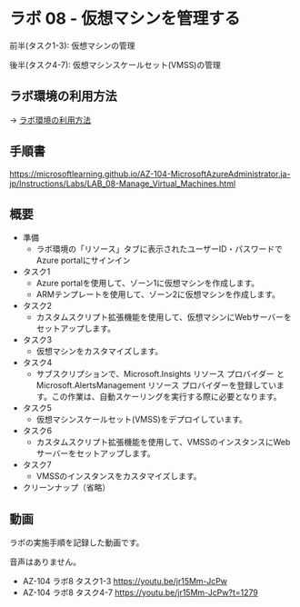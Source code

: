# ラボ 08 - 仮想マシンを管理する

前半(タスク1-3): 仮想マシンの管理

後半(タスク4-7): 仮想マシンスケールセット(VMSS)の管理

## ラボ環境の利用方法

→ [ラボ環境の利用方法](lab00.md)

## 手順書

https://microsoftlearning.github.io/AZ-104-MicrosoftAzureAdministrator.ja-jp/Instructions/Labs/LAB_08-Manage_Virtual_Machines.html

## 概要

- 準備
  - ラボ環境の「リソース」タブに表示されたユーザーID・パスワードでAzure portalにサインイン
- タスク1
  - Azure portalを使用して、ゾーン1に仮想マシンを作成します。
  - ARMテンプレートを使用して、ゾーン2に仮想マシンを作成します。
- タスク2
  - カスタムスクリプト拡張機能を使用して、仮想マシンにWebサーバーをセットアップします。
- タスク3
  - 仮想マシンをカスタマイズします。
- タスク4
  - サブスクリプションで、Microsoft.Insights リソース プロバイダー と Microsoft.AlertsManagement リソース プロバイダーを登録しています。この作業は、自動スケーリングを実行する際に必要となります。
- タスク5
  - 仮想マシンスケールセット(VMSS)をデプロイしています。
- タスク6
  - カスタムスクリプト拡張機能を使用して、VMSSのインスタンスにWebサーバーをセットアップします。
- タスク7
  - VMSSのインスタンスをカスタマイズします。
- クリーンナップ（省略）

## 動画

ラボの実施手順を記録した動画です。

音声はありません。

- AZ-104 ラボ8 タスク1-3 https://youtu.be/jr15Mm-JcPw
- AZ-104 ラボ8 タスク4-7 https://youtu.be/jr15Mm-JcPw?t=1279